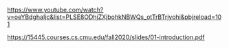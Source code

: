 https://www.youtube.com/watch?v=oeYBdghaIjc&list=PLSE8ODhjZXjbohkNBWQs_otTrBTrjyohi&pbjreload=101

https://15445.courses.cs.cmu.edu/fall2020/slides/01-introduction.pdf